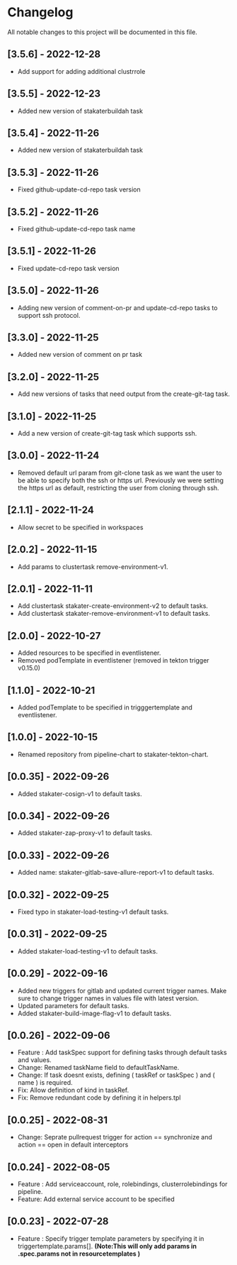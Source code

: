 # Changelog

All notable changes to this project will be documented in this file.
## [3.5.6] - 2022-12-28
- Add support for adding additional clustrrole

## [3.5.5] - 2022-12-23
- Added new version of stakaterbuildah task

## [3.5.4] - 2022-11-26
- Added new version of stakaterbuildah task

## [3.5.3] - 2022-11-26
- Fixed github-update-cd-repo task version

## [3.5.2] - 2022-11-26
- Fixed github-update-cd-repo task name

## [3.5.1] - 2022-11-26
- Fixed update-cd-repo task version

## [3.5.0] - 2022-11-26
- Adding new version of comment-on-pr and update-cd-repo tasks to support ssh protocol.

## [3.3.0] - 2022-11-25
- Added new version of comment on pr task
## [3.2.0] - 2022-11-25
- Add new versions of tasks that need output from the create-git-tag task.

## [3.1.0] - 2022-11-25
- Add a new version of create-git-tag task which supports ssh.

## [3.0.0] - 2022-11-24
- Removed default url param from git-clone task as we want the user to be able to specify both the ssh or https url.
Previously we were setting the https url as default, restricting the user from cloning through ssh.

## [2.1.1] - 2022-11-24
- Allow secret to be specified in workspaces

## [2.0.2] - 2022-11-15
- Add params to clustertask remove-environment-v1.

## [2.0.1] - 2022-11-11
- Add clustertask stakater-create-environment-v2 to default tasks.
- Add clustertask stakater-remove-environment-v1 to default tasks.

## [2.0.0] - 2022-10-27
- Added resources to be specified in eventlistener.
- Removed podTemplate in eventlistener (removed in tekton trigger v0.15.0)

## [1.1.0] - 2022-10-21
- Added podTemplate to be specified in trigggertemplate and eventlistener.

## [1.0.0] - 2022-10-15
- Renamed repository from pipeline-chart to stakater-tekton-chart.

## [0.0.35] - 2022-09-26
- Added stakater-cosign-v1 to default tasks.

## [0.0.34] - 2022-09-26
- Added stakater-zap-proxy-v1 to default tasks.

## [0.0.33] - 2022-09-26
- Added name: stakater-gitlab-save-allure-report-v1 to default tasks.

## [0.0.32] - 2022-09-25
- Fixed typo in stakater-load-testing-v1 default tasks.

## [0.0.31] - 2022-09-25
- Added stakater-load-testing-v1 to default tasks.

## [0.0.29] - 2022-09-16
- Added new triggers for gitlab and updated current trigger names. Make sure to change trigger names in values file with latest version.
- Updated parameters for default tasks.
- Added stakater-build-image-flag-v1 to default tasks.

## [0.0.26] - 2022-09-06

- Feature : Add taskSpec support for defining tasks through default tasks and values.
- Change: Renamed taskName field to defaultTaskName.
- Change: If task doesnt exists, defining ( taskRef or taskSpec ) and ( name ) is required.
- Fix: Allow definition of kind in taskRef.
- Fix: Remove redundant code by defining it in helpers.tpl

## [0.0.25] - 2022-08-31

- Change: Seprate pullrequest trigger for action == synchronize and action == open in default interceptors

## [0.0.24] - 2022-08-05

- Feature : Add serviceaccount, role, rolebindings, clusterrolebindings for pipeline.
- Feature: Add external service account to be specified

## [0.0.23] - 2022-07-28

- Feature : Specify trigger template parameters by specifying it in triggertemplate.params[].
<b>(Note:This will only add params in .spec.params not in resourcetemplates )
</b>
